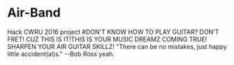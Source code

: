 # Air-Band
Hack CWRU 2016 project
#DON'T KNOW HOW TO PLAY GUITAR? DON'T FRET!
CUZ THIS IS IT!THIS IS YOUR MUSIC DREAMZ COMING TRUE!
SHARPEN YOUR AIR GUITAR SKILLZ!
"There can be no mistakes, just happy little accident(al)s." --Bob Ross
yeah.
